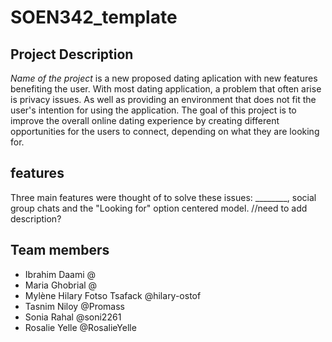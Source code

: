 # SOEN342_template

## Project Description
*Name of the project* is a new proposed dating aplication with new features benefiting the user. With most dating application, a problem that often arise is privacy issues. As well as providing an environment that does not fit the user's intention for using the application. The goal of this project is to improve the overall online dating experience by creating different opportunities for the users to connect, depending on what they are looking for.  

## features
Three main features were thought of to solve these issues: ________, social group chats and the "Looking for" option centered model. //need to add description?

## Team members
- Ibrahim Daami @
- Maria Ghobrial @
- Mylène Hilary Fotso Tsafack @hilary-ostof
- Tasnim Niloy @Promass
- Sonia Rahal @soni2261
- Rosalie Yelle @RosalieYelle

